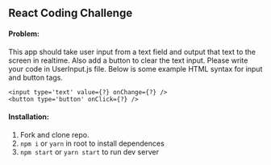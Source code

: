 ## React Coding Challenge

#### Problem:
This app should take user input from a text field and output that text to the screen in realtime. Also add a button to clear the text input. Please write your code in UserInput.js file. Below is some example HTML syntax for input and button tags.

```JSX
<input type='text' value={?} onChange={?} />
<button type='button' onClick={?} />
```
#### Installation:

1. Fork and clone repo.
2. `npm i` or `yarn` in root to install dependences
3. `npm start` or `yarn start` to run dev server